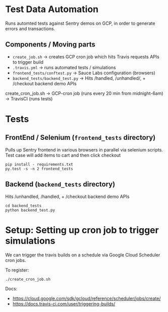 # Test Data Automation
Runs automted tests against Sentry demos on GCP, in order to generate errors and transactions.

## Components / Moving parts
- `create_job.sh` -> creates GCP cron job which hits Travis requests APIs to trigger build
- `.travis.yml` -> runs automated tests / simulations
- `frontend_tests/conftest.py` -> Sauce Labs configuration (browsers)
- `backend_tests/backend_test.py` -> Hits /handled, /unhandled/, + /checkout backend demo APIs

create_cron_job.sh -> GCP-cron job (runs every 20 min from midnight-6am) -> TravisCI (runs tests)

# Tests

## FrontEnd / Selenium (`frontend_tests` directory)
Pulls up Sentry frontend in various browsers in parallel via selenium scripts.
Test case will add items to cart and then click checkout

```
pip install - requirements.txt
py.test -s -n 2 frontend_tests
```

## Backend (`backend_tests` directory)
Hits /unhandled, /handled, + /checkout backend demo APIs
```
cd backend_tests
python backend_test.py
```

# Setup: Setting up cron job to trigger simulations

We can trigger the travis builds on a schedule via Google Cloud Scheduler cron jobs.

To register:
```
./create_cron_job.sh
```

Docs:
- https://cloud.google.com/sdk/gcloud/reference/scheduler/jobs/create/
- https://docs.travis-ci.com/user/triggering-builds/
